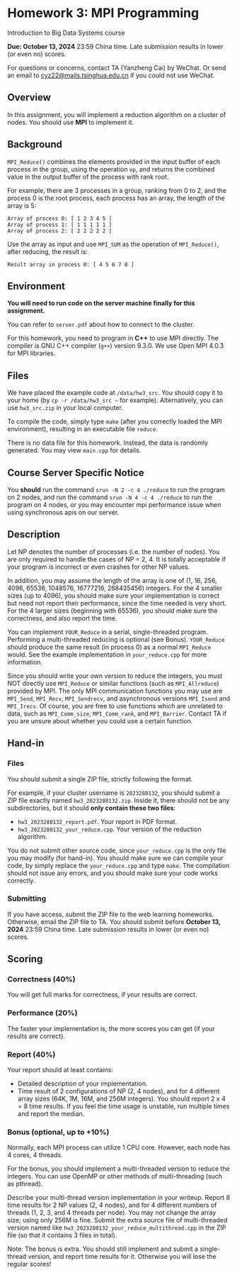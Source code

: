 # Homework 3: MPI Programming

Introduction to Big Data Systems course

**Due:  October 13, 2024** 23:59 China time. Late submission results in lower (or even no) scores.

For questions or concerns, contact TA (Yanzheng Cai) by WeChat. Or send an email to cyz22@mails.tsinghua.edu.cn if you could not use WeChat. 

## Overview

In this assignment, you will implement a reduction algorithm on a cluster of nodes. You should use **MPI** to implement it.

## Background

`MPI_Reduce()` combines the elements provided in the input buffer of each process in the group, using the operation `op`, and returns the combined value in the output buffer of the process with rank root.

For example, there are 3 processes in a group, ranking from 0 to 2, and the process 0 is the root process, each process has an array, the length of the array is 5:

```
Array of process 0: [ 1 2 3 4 5 ]
Array of process 1: [ 1 1 1 1 1 ]
Array of process 2: [ 2 2 2 2 2 ]
```

Use the array as input and use `MPI_SUM` as the operation of `MPI_Reduce()`, after reducing, the result is:

```
Result array in process 0: [ 4 5 6 7 8 ]
```

## Environment

**You will need to run code on the server machine finally for this assignment.**

You can refer to `server.pdf` about how to connect to the cluster.

For this homework, you need to program in **C++** to use MPI directly. The compiler is GNU C++ compiler (`g++`) version 9.3.0. We use Open MPI 4.0.3 for MPI libraries.

## Files

We have placed the example code at `/data/hw3_src`. You should copy it to your home (by `cp -r /data/hw3_src ~` for example). Alternatively, you can use `hw3_src.zip` in your local computer.

To compile the code, simply type `make` (after you correctly loaded the MPI environment), resulting in an executable file `reduce`. 

There is no data file for this homework. Instead, the data is randomly generated. You may view `main.cpp` for details.

## Course Server Specific Notice

You **should** run the command `srun -N 2 -c 4 ./reduce` to run the program on 2 nodes, and run the command `srun -N 4 -c 4 ./reduce` to run the program on 4 nodes, or you may encounter mpi performance issue when using synchronous apis on our server. 

## Description

Let NP denotes the number of processes (i.e. the number of nodes). You are only required to handle the cases of NP = 2, 4. It is totally acceptable if your program is incorrect or even crashes for other NP values.

In addition, you may assume the length of the array is one of (1, 16, 256, 4096, 65536, 1048576, 16777216, 268435456) integers. For the 4 smaller sizes (up to 4096), you should make sure your implementation is correct but need not report their performance, since the time needed is very short. For the 4 larger sizes (beginning with 65536), you should make sure the correctness, and also report the time.

You can implement `YOUR_Reduce` in a serial, single-threaded program. Performing a multi-threaded reducing is optional (see Bonus). `YOUR_Reduce` should produce the same result (in process 0) as a normal `MPI_Reduce` would. See the example implementation in `your_reduce.cpp` for more information.

Since you should write your own version to reduce the integers, you must NOT directly use `MPI_Reduce` or similar functions (such as `MPI_Allreduce`) provided by MPI. The only MPI communication functions you may use are `MPI_Send`, `MPI_Recv`, `MPI_Sendrecv`, and asynchronous versions `MPI_Isend` and `MPI_Irecv`. Of course, you are free to use functions which are unrelated to data, such as `MPI_Comm_size`, `MPI_Comm_rank`, and `MPI_Barrier`. Contact TA if you are unsure about whether you could use a certain function.

## Hand-in

### Files

You should submit a single ZIP file, strictly following the format.

For example, if your cluster username is `2023280132`, you should submit a ZIP file exactly named `hw3_2023280132.zip`. Inside it, there should not be any subdirectories, but it should **only contain these two files**:

* `hw3_2023280132_report.pdf`. Your report in PDF format.
* `hw3_2023280132_your_reduce.cpp`. Your version of the reduction algorithm.

You do not submit other source code, since `your_reduce.cpp` is the only file you may modify (for hand-in). You should make sure we can compile your code, by simply replace the `your_reduce.cpp` and type `make`. The compilation should not issue any errors, and you should make sure your code works correctly.

### Submitting

If you have access, submit the ZIP file to the web learning homeworks. Otherwise, email the ZIP file to TA. You should submit before **October 13, 2024** 23:59 China time. Late submission results in lower (or even no) scores.

## Scoring

### Correctness (40%)

You will get full marks for correctness, if your results are correct.

### Performance (20%)

The faster your implementation is, the more scores you can get (if your results are correct).

### Report (40%)

Your report should at least contains:

* Detailed description of your implementation.
* Time result of 2 configurations of NP (2, 4 nodes), and for 4 different array sizes (64K, 1M, 16M, and 256M integers). You should report 2 x 4 = 8 time results. If you feel the time usage is unstable, run multiple times and report the median.

### Bonus (optional, up to +10%)

Normally, each MPI process can utilize 1 CPU core. However, each node has 4 cores, 4 threads.

For the bonus, you should implement a multi-threaded version to reduce the integers. You can use OpenMP or other methods of multi-threading (such as pthread).

Describe your multi-thread version implementation in your writeup. Report 8 time results for 2 NP values (2, 4 nodes), and for 4 different numbers of threads (1, 2, 3, and 4 threads per node). You may not change the array size; using only 256M is fine. Submit the extra source file of multi-threaded version named like `hw3_2023280132_your_reduce_multithread.cpp` in the ZIP file (so that it contains 3 files in total).

Note: The bonus is extra. You should still implement and submit a single-thread version, and report time results for it. Otherwise you will lose the regular scores!
